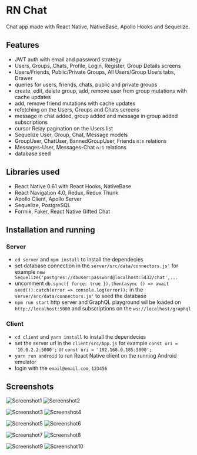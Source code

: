 # RN Chat

Chat app made with React Native, NativeBase, Apollo Hooks and Sequelize.

## Features

- JWT auth with email and password strategy
- Users, Groups, Chats, Profile, Login, Register, Group Details screens
- Users/Friends, Public/Private Groups, All Users/Group Users tabs, Drawer
- queries for users, friends, chats, public and private groups
- create, edit, delete group, add, remove user from group mutations with cache updates
- add, remove friend mutations with cache updates
- refetching on the Users, Groups and Chats screens
- message in chat added, group added and message in group added subscriptions
- cursor Relay pagination on the Users list
- Sequelize User, Group, Chat, Message models
- GroupUser, ChatUser, BannedGroupUser, Friends `m:n` relations
- Messages-User, Messages-Chat `n:1` relations
- database seed

## Libraries used

- React Native 0.61 with React Hooks, NativeBase
- React Navigation 4.0, Redux, Redux Thunk
- Apollo Client, Apollo Server
- Sequelize, PostgreSQL
- Formik, Faker, React Native Gifted Chat

## Installation and running

### Server

- `cd server` and `npm install` to install the dependecies
- set database connection in the `server/src/data/connectors.js'` for example `new Sequelize('postgres://dbuser:password@localhost:5432/chat',...`
- uncomment `db.sync({ force: true }).then(async () => await seed()).catch(error => console.log(error));` in the `server/src/data/connectors.js'` to seed the database
- `npm run start` http server and GraphQL playground wil be loaded on `http://localhost:5000` and subscriptions on the `ws://localhost/graphql`

### Client

- `cd client` and `yarn install` to install the dependecies
- set the server url in the `client/src/App.js` for example `const uri = '10.0.2.2:5000';` or `const uri = '192.168.0.185:5000';`
- `yarn run android` to run React Native client on the running Android emulator
- login with the `email@email.com`, `123456`

## Screenshots

![Screenshot1](/screenshots/Screenshot_1.png) ![Screenshot2](/screenshots/Screenshot_2.png)

![Screenshot3](/screenshots/Screenshot_3.png) ![Screenshot4](/screenshots/Screenshot_4.png)

![Screenshot5](/screenshots/Screenshot_5.png) ![Screenshot6](/screenshots/Screenshot_6.png)

![Screenshot7](/screenshots/Screenshot_7.png) ![Screenshot8](/screenshots/Screenshot_8.png)

![Screenshot9](/screenshots/Screenshot_9.png) ![Screenshot10](/screenshots/Screenshot_10.png)
